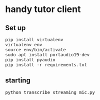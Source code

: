 # handy tutor client  

## Set up
<pre>
pip install virtualenv
virtualenv env
source env/bin/activate
sudo apt install portaudio19-dev 
pip install pyaudio
pip install -r requirements.txt
</pre>
## starting
<pre>
python transcribe_streaming_mic.py
</pre>
